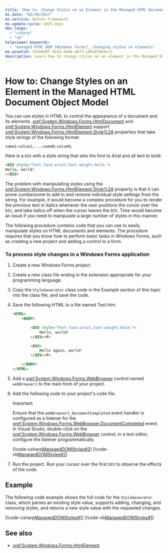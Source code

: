 ```yaml
---
title: "How to: Change Styles on an Element in the Managed HTML Document Object Model"
ms.date: "03/30/2017"
ms.service: dotnet-framework
ms.update-cycle: 1825-days
dev_langs:
  - "csharp"
  - "vb"
helpviewer_keywords:
  - "managed HTML DOM [Windows Forms], changing styles on elements"
ms.assetid: 154e8d9f-3e2d-4e8b-a6f3-c85a070e9cc1
description: Learn how to change styles on an element in the Managed HTML document object model to control the appearance of a document and its elements.
---
```


# How to: Change Styles on an Element in the Managed HTML Document Object Model

You can use styles in HTML to control the appearance of a document and its elements. <xref:System.Windows.Forms.HtmlDocument> and <xref:System.Windows.Forms.HtmlElement> support <xref:System.Windows.Forms.HtmlElement.Style%2A> properties that take style strings of the following format:

`name1:value1;...;nameN:valueN;`

Here is a `DIV` with a style string that sets the font to Arial and all text to bold:

```html
<DIV style="font-face:arial;font-weight:bold;">
Hello, world!
</DIV>
```

The problem with manipulating styles using the <xref:System.Windows.Forms.HtmlElement.Style%2A> property is that it can prove cumbersome to add to and remove individual style settings from the string. For example, it would become a complex procedure for you to render the previous text in italics whenever the user positions the cursor over the `DIV`, and take italics off when the cursor leaves the `DIV`. Time would become an issue if you need to manipulate a large number of styles in this manner.

The following procedure contains code that you can use to easily manipulate styles on HTML documents and elements. The procedure requires that you know how to perform basic tasks in Windows Forms, such as creating a new project and adding a control to a form.

### To process style changes in a Windows Forms application

1. Create a new Windows Forms project.

2. Create a new class file ending in the extension appropriate for your programming language.

3. Copy the `StyleGenerator` class code in the Example section of this topic into the class file, and save the code.

4. Save the following HTML to a file named Test.htm.

    ```html
    <HTML>
        <BODY>

            <DIV style="font-face:arial;font-weight:bold;">
                Hello, world!
            </DIV><P>

            <DIV>
                Hello again, world!
            </DIV><P>

        </BODY>
    </HTML>
    ```

5. Add a <xref:System.Windows.Forms.WebBrowser> control named `webBrowser1` to the main form of your project.

6. Add the following code to your project's code file.

    > [!IMPORTANT]
    > Ensure that the `webBrowser1_DocumentCompleted` event handler is configured as a listener for the <xref:System.Windows.Forms.WebBrowser.DocumentCompleted> event. In Visual Studio, double-click on the <xref:System.Windows.Forms.WebBrowser> control; in a text editor, configure the listener programmatically.

     [!code-csharp[ManagedDOMStyles#2](~/samples/snippets/csharp/VS_Snippets_Winforms/ManagedDOMStyles/CS/Form1.cs#2)]
     [!code-vb[ManagedDOMStyles#2](~/samples/snippets/visualbasic/VS_Snippets_Winforms/ManagedDOMStyles/VB/Form1.vb#2)]

7. Run the project. Run your cursor over the first `DIV` to observe the effects of the code.

## Example

The following code example shows the full code for the `StyleGenerator` class, which parses an existing style value, supports adding, changing, and removing styles, and returns a new style value with the requested changes.

[!code-csharp[ManagedDOMStyles#1](~/samples/snippets/csharp/VS_Snippets_Winforms/ManagedDOMStyles/CS/StyleGenerator.cs#1)]
[!code-vb[ManagedDOMStyles#1](~/samples/snippets/visualbasic/VS_Snippets_Winforms/ManagedDOMStyles/VB/StyleGenerator.vb#1)]

## See also

- <xref:System.Windows.Forms.HtmlElement>
